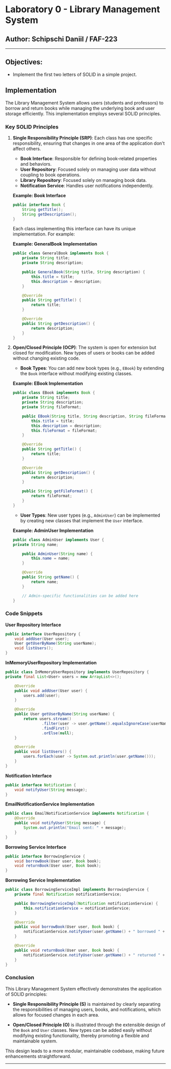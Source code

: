 # Laboratory 0 - Library Management System

## Author: Schipschi Daniil / FAF-223

----

## Objectives:

* Implement the first two letters of SOLID in a simple project.

## Implementation

The Library Management System allows users (students and professors) to borrow and return books while managing the underlying book and user storage efficiently. This implementation employs several SOLID principles.

### Key SOLID Principles

1. **Single Responsibility Principle (SRP)**: Each class has one specific responsibility, ensuring that changes in one area of the application don't affect others.

    - **Book Interface**: Responsible for defining book-related properties and behaviors.
    - **User Repository**: Focused solely on managing user data without coupling to book operations.
    - **Library Repository**: Focused solely on managing book data.
    - **Notification Service**: Handles user notifications independently.

   **Example: Book Interface**
   ```java
   public interface Book { 
       String getTitle();
       String getDescription();
   }
   ```

   Each class implementing this interface can have its unique implementation. For example:

   **Example: GeneralBook Implementation**
   ```java
   public class GeneralBook implements Book {
       private String title;
       private String description;

       public GeneralBook(String title, String description) {
           this.title = title;
           this.description = description;
       }

       @Override
       public String getTitle() {
           return title;
       }

       @Override
       public String getDescription() {
           return description;
       }
   }
   ```

2. **Open/Closed Principle (OCP)**: The system is open for extension but closed for modification. New types of users or books can be added without changing existing code.

    - **Book Types**: You can add new book types (e.g., `EBook`) by extending the `Book` interface without modifying existing classes.

   **Example: EBook Implementation**
   ```java
   public class EBook implements Book {
       private String title;
       private String description;
       private String fileFormat;

       public EBook(String title, String description, String fileFormat) {
           this.title = title;
           this.description = description;
           this.fileFormat = fileFormat;
       }

       @Override
       public String getTitle() {
           return title;
       }

       @Override
       public String getDescription() {
           return description;
       }

       public String getFileFormat() {
           return fileFormat;
       }
   }
   ```

    - **User Types**: New user types (e.g., `AdminUser`) can be implemented by creating new classes that implement the `User` interface.

   **Example: AdminUser Implementation**
   ```java
   public class AdminUser implements User {
   private String name;

       public AdminUser(String name) {
           this.name = name;
       }

       @Override
       public String getName() {
           return name;
       }

       // Admin-specific functionalities can be added here
   }
   ```

### Code Snippets

**User Repository Interface**
```java
public interface UserRepository {
    void addUser(User user);
    User getUserByName(String userName);
    void listUsers();
}
```

**InMemoryUserRepository Implementation**
```java
public class InMemoryUserRepository implements UserRepository {
private final List<User> users = new ArrayList<>();

    @Override
    public void addUser(User user) {
        users.add(user);
    }

    @Override
    public User getUserByName(String userName) {
        return users.stream()
                .filter(user -> user.getName().equalsIgnoreCase(userName))
                .findFirst()
                .orElse(null);
    }

    @Override
    public void listUsers() {
        users.forEach(user -> System.out.println(user.getName()));
    }
}
```

**Notification Interface**
```java
public interface Notification {
    void notifyUser(String message);
}
```

**EmailNotificationService Implementation**
```java
public class EmailNotificationService implements Notification {
    @Override
    public void notifyUser(String message) {
        System.out.println("Email sent: " + message);
    }
}
```

**Borrowing Service Interface**
```java
public interface BorrowingService {
    void borrowBook(User user, Book book);
    void returnBook(User user, Book book);
}
```

**Borrowing Service Implementation**
```java 
public class BorrowingServiceImpl implements BorrowingService {
    private final Notification notificationService;

    public BorrowingServiceImpl(Notification notificationService) {
        this.notificationService = notificationService;
    }

    @Override
    public void borrowBook(User user, Book book) {
        notificationService.notifyUser(user.getName() + " borrowed " + book.getTitle() + ".");
    }

    @Override
    public void returnBook(User user, Book book) {
        notificationService.notifyUser(user.getName() + " returned " + book.getTitle() + ".");
    }
}
```

### Conclusion

This Library Management System effectively demonstrates the application of SOLID principles:

- **Single Responsibility Principle (S)** is maintained by clearly separating the responsibilities of managing users, books, and notifications, which allows for focused changes in each area.

- **Open/Closed Principle (O)** is illustrated through the extensible design of the `Book` and `User` classes. New types can be added easily without modifying existing functionality, thereby promoting a flexible and maintainable system.

This design leads to a more modular, maintainable codebase, making future enhancements straightforward.

---
